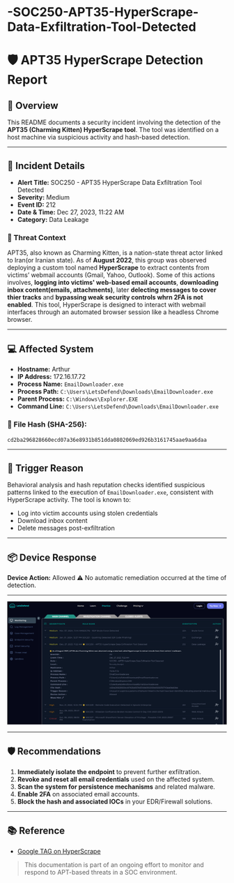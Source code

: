 # -SOC250-APT35-HyperScrape-Data-Exfiltration-Tool-Detected

# 🛡️ APT35 HyperScrape Detection Report

## 📌 Overview

This README documents a security incident involving the detection of the **APT35 (Charming Kitten) HyperScrape tool**. The tool was identified on a host machine via suspicious activity and hash-based detection.

---

## 🚨 Incident Details

* **Alert Title:** SOC250 - APT35 HyperScrape Data Exfiltration Tool Detected
* **Severity:** Medium
* **Event ID:** 212
* **Date & Time:** Dec 27, 2023, 11:22 AM
* **Category:** Data Leakage

### 🎯 Threat Context

APT35, also known as Charming Kitten, is a nation-state threat actor linked to Iran(or Iranian state). As of **August 2022**, this group was observed deploying a custom tool named **HyperScrape** to extract contents from victims’ webmail accounts (Gmail, Yahoo, Outlook). Some of this actions involves, **logging into victims' web-based email accounts**, **downloading inbox content(emails, attachments)**, later **delecting messages to cover thier tracks** and **bypassing weak security controls whrn 2FA is not enabled**. This tool, HyperScrape is designed to interact with webmail interfaces through an automated browser session like a headless Chrome browser.

---

## 💻 Affected System

* **Hostname:** Arthur
* **IP Address:** 172.16.17.72
* **Process Name:** `EmailDownloader.exe`
* **Process Path:** `C:\Users\LetsDefend\Downloads\EmailDownloader.exe`
* **Parent Process:** `C:\Windows\Explorer.EXE`
* **Command Line:** `C:\Users\LetsDefend\Downloads\EmailDownloader.exe`

### 🔐 File Hash (SHA-256):

`cd2ba296828660ecd07a36e8931b851dda0802069ed926b3161745aae9aa6daa`

---

## 🚨 Trigger Reason

Behavioral analysis and hash reputation checks identified suspicious patterns linked to the execution of `EmailDownloader.exe`, consistent with HyperScrape activity. The tool is known to:

* Log into victim accounts using stolen credentials
* Download inbox content
* Delete messages post-exfiltration

---

## 📦 Device Response

**Device Action:** Allowed
⚠️ No automatic remediation occurred at the time of detection.

---
![LetsDefend SIEM Alert](./siem2.png)





---
## 🛡️ Recommendations

1. **Immediately isolate the endpoint** to prevent further exfiltration.
2. **Revoke and reset all email credentials** used on the affected system.
3. **Scan the system for persistence mechanisms** and related malware.
4. **Enable 2FA** on associated email accounts.
5. **Block the hash and associated IOCs** in your EDR/Firewall solutions.

---

## 📚 Reference

* [Google TAG on HyperScrape](https://blog.google/threat-analysis-group/charming-kitten-uses-new-tool-exfiltrate-email/)

> This documentation is part of an ongoing effort to monitor and respond to APT-based threats in a SOC environment.
